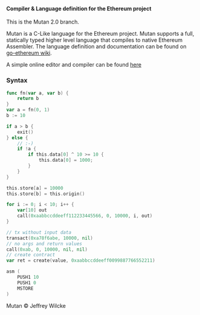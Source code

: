 #### Compiler & Language definition for the Ethereum project

This is the Mutan 2.0 branch.

Mutan is a C-Like language for the Ethereum project. Mutan supports a
full, statically typed higher level language that compiles to native
Ethereum Assembler. The language definition and documentation
can be found on [go-ethereum wiki](https://github.com/ethereum/go-ethereum/wiki/Mutan).

A simple online editor and compiler can be found [here](http://mutan.jeffew.com)


### Syntax

```go
func fn(var a, var b) {
	return b
}
var a = fn(0, 1)
b := 10

if a > b {
    exit()
} else {
    // :-)
    if !a {
        if this.data[0] ^ 10 >= 10 {
            this.data[0] = 1000;
        }
    }
}

this.store[a] = 10000
this.store[b] = this.origin()

for i := 0; i < 10; i++ {
    var[10] out
    call(0xaabbccddeeff112233445566, 0, 10000, i, out)
}

// tx without input data
transact(0xa78f6abe, 10000, nil)
// no args and return values
call(0xab, 0, 10000, nil, nil)
// create contract
var ret = create(value, 0xaabbccddeeff0099887766552211)

asm (
    PUSH1 10
    PUSH1 0
    MSTORE
)
```

Mutan &copy; Jeffrey Wilcke
